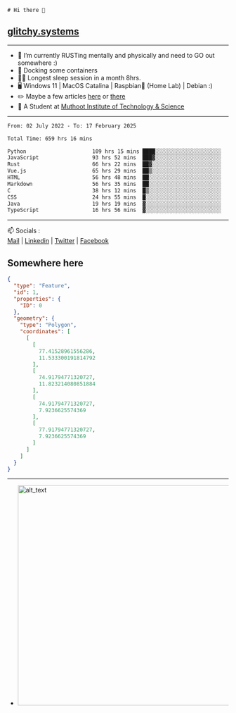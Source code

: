 ```
# Hi there 👋
```
## [glitchy.systems](https://glitchy.systems)
---

- 🌱 I’m currently RUSTing mentally and physically and need to GO out somewhere :)
- 🐋 Docking some containers
- 😶‍🌫️ Longest sleep session in a month 8hrs.
- 🖥️ Windows 11 | MacOS Catalina | Raspbian🥧 (Home Lab) | Debian :)
- ✏️ Maybe a few articles [here](https://medium.com/@advaithnarayanan8) or [there](https://medium.com/@advaithnarayanan8)
- 📑 A Student at [Muthoot Institute of Technology & Science](https://mgmits.ac.in/)



---

<!--START_SECTION:waka-->

```txt
From: 02 July 2022 - To: 17 February 2025

Total Time: 659 hrs 16 mins

Python                     109 hrs 15 mins ████░░░░░░░░░░░░░░░░░░░░░   16.57 %
JavaScript                 93 hrs 52 mins  ███▓░░░░░░░░░░░░░░░░░░░░░   14.24 %
Rust                       66 hrs 22 mins  ██▓░░░░░░░░░░░░░░░░░░░░░░   10.07 %
Vue.js                     65 hrs 29 mins  ██▒░░░░░░░░░░░░░░░░░░░░░░   09.93 %
HTML                       56 hrs 48 mins  ██░░░░░░░░░░░░░░░░░░░░░░░   08.62 %
Markdown                   56 hrs 35 mins  ██░░░░░░░░░░░░░░░░░░░░░░░   08.58 %
C                          38 hrs 12 mins  █▒░░░░░░░░░░░░░░░░░░░░░░░   05.80 %
CSS                        24 hrs 55 mins  █░░░░░░░░░░░░░░░░░░░░░░░░   03.78 %
Java                       19 hrs 19 mins  ▓░░░░░░░░░░░░░░░░░░░░░░░░   02.93 %
TypeScript                 16 hrs 56 mins  ▓░░░░░░░░░░░░░░░░░░░░░░░░   02.57 %
```

<!--END_SECTION:waka-->

---

📫 Socials :<br>
[Mail](mailto:advaith@glitchy.systems) | [Linkedin](https://www.linkedin.com/in/advaith-narayanan-a72152214/) | [Twitter](https://twitter.com/advaithnarayan) | [Facebook](https://screenmessage.com/qinq)

## Somewhere here

```geojson
{
  "type": "Feature",
  "id": 1,
  "properties": {
    "ID": 0
  },
  "geometry": {
    "type": "Polygon",
    "coordinates": [
      [
        [
          77.41528961556286,
          11.533300191814792
        ],
        [
          74.91794771320727,
          11.823214080851884
        ],
        [
          74.91794771320727,
          7.9236625574369
        ],
        [
          77.91794771320727,
          7.9236625574369
        ]
      ]
    ]
  }
}
```


--- 
- [<img alt="alt_text" width="500px" src="https://valid.x86.fr/cache/banner/xv24bv-6.png" />](https://valid.x86.fr/xv24bv)


